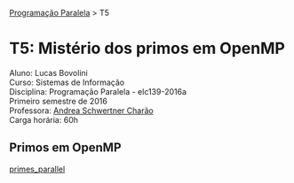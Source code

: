 [Programação Paralela](https://github.com/AndreaInfUFSM/elc139-2016a) > T5

# T5: Mistério dos primos em OpenMP

Aluno: Lucas Bovolini  
Curso: Sistemas de Informação  
Disciplina: Programação Paralela - elc139-2016a  
Primeiro semestre de 2016  
Professora: [Andrea Schwertner Charão](http://www.inf.ufsm.br/~andrea)  
Carga horária: 60h

## Primos em OpenMP
[primes_parallel](primes_parallel)